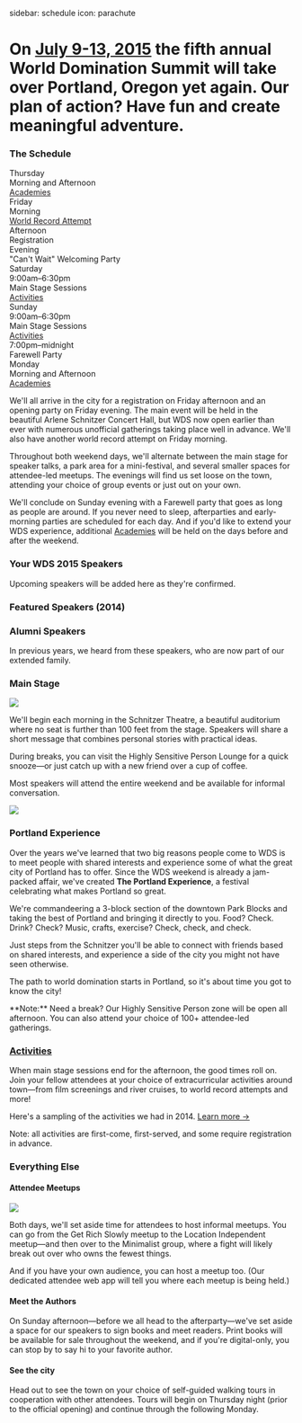 sidebar: schedule
icon: parachute

# On [July 9-13, 2015](/register) the fifth annual World Domination Summit will take over Portland, Oregon yet again. Our plan of action? Have fun and create meaningful adventure.
<div class="main-schedule-box">
	<h3>The Schedule</h3>
	<div class="main-schedule-item">
		<div class="main-schedule-day">Thursday</div>
		<div class="main-schedule-time">Morning and Afternoon</div>
		<div class="main-schedule-descr"><a style="color: rgb(35,31,32) !important" href="/academies">Academies</a></div>
	</div>	
	<div class="main-schedule-item">
		<div class="main-schedule-day">Friday</div>
		<div class="main-schedule-time">Morning</div>
		<div class="main-schedule-descr"><a style="color: rgb(35,31,32) !important" href="/2014-world-record">World Record Attempt</a></div>
		<div class="main-schedule-time">Afternoon</div>
		<div class="main-schedule-descr">Registration</div>
		<div class="main-schedule-time">Evening</div>
		<div class="main-schedule-descr">"Can't Wait" Welcoming Party</div>
	</div>
	<div class="main-schedule-item">
		<div class="main-schedule-day">Saturday</div>
		<div class="main-schedule-time">9:00am–6:30pm</div>
		<div class="main-schedule-descr">Main Stage Sessions <br><a style="color: rgb(35,31,32) !important" href="/activities">Activities</a></div>
	</div>
	<div class="main-schedule-item">
		<div class="main-schedule-day">Sunday</div>
		<div class="main-schedule-time">9:00am–6:30pm</div>
		<div class="main-schedule-descr">Main Stage Sessions <br><a style="color: rgb(35,31,32) !important" href="/activities">Activities</a></div>
		<div class="main-schedule-time">7:00pm–midnight</div>
		<div class="main-schedule-descr">Farewell Party</div>
	</div>
	<div class="main-schedule-item">
		<div class="main-schedule-day">Monday</div>
		<div class="main-schedule-time">Morning and Afternoon</div>
		<div class="main-schedule-descr"><a style="color: rgb(35,31,32) !important" href="/academies">Academies</a></div>
	</div>
</div>

<p class="intro">We'll all arrive in the city for a registration on Friday afternoon and an opening party on Friday evening. The main event will be held in the beautiful Arlene Schnitzer Concert Hall, but WDS now open earlier than ever with numerous unofficial gatherings taking place well in advance. We'll also have another world record attempt on Friday morning.</p>

Throughout both weekend days, we'll alternate between the main stage for speaker talks, a park area for a mini-festival, and several smaller spaces for attendee-led meetups. The evenings will find us set loose on the town, attending your choice of group events or just out on your own.

We'll conclude on Sunday evening with a Farewell party that goes as long as people are around. If you never need to sleep, afterparties and early-morning parties are scheduled for each day. And if you'd like to extend your WDS experience, additional [Academies](/academies) will be held on the days before and after the weekend.

<div class="line-canvas"></div>

<a name="speakers"></a>

### Your WDS 2015 Speakers

Upcoming speakers will be added here as they're confirmed.

<div class="speaker_list" data-speaker-type="upcoming"></div>

<div class="line-canvas"></div>

### Featured Speakers (2014)

<div class="speaker_list" data-speaker-type="featured"></div>

<div class="line-canvas"></div>

<!-- ### Returning Speakers
These featured speakers from previous years will make a return visit.

<div class="speaker_list" data-speaker-type="returning"></div>


<div class="line-canvas"></div>
-->

### Alumni Speakers
In previous years, we heard from these speakers, who are now part of our extended family.

<div class="speaker_list" data-speaker-type="alumni"></div>

<div class="clear"></div>

<div class="line-canvas"></div>

### Main Stage

<a name="main-stage"></a>

<img src="/images/schedule/schedule-circle-1.png" id="schedule-circle-1"/>

We'll begin each morning in the Schnitzer Theatre, a beautiful auditorium where no seat is further than 100 feet from the stage. Speakers will share a short message that combines personal stories with practical ideas.

During breaks, you can visit the Highly Sensitive Person Lounge for a quick snooze—or just catch up with a new friend over a cup of coffee.

Most speakers will attend the entire weekend and be available for informal conversation.

<div class="clear"></div>

<div class="line-canvas"></div>

<img src="/images/schedule/schedule-circle-2.png" id="schedule-circle-2"/>

<h3 class="color-green">Portland Experience</h3>

<a name="portland-experience"></a>

Over the years we've learned that two big reasons people come to WDS is to meet people with shared interests and experience some of what the great city of Portland has to offer. Since the WDS weekend is already a jam-packed affair, we've created **The Portland Experience**, a festival celebrating what makes Portland so great.

We're commandeering a 3-block section of the downtown Park Blocks and taking the best of Portland and bringing it directly to you. Food? Check. Drink? Check? Music, crafts, exercise? Check, check, and check.

Just steps from the Schnitzer you'll be able to connect with friends based on shared interests, and experience a side of the city you might not have seen otherwise.

The path to world domination starts in Portland, so it's about time you got to know the city!

<p class="color-green">**Note:** Need a break? Our Highly Sensitive Person zone will be open all afternoon. You can also attend your choice of 100+ attendee-led gatherings.</p>

<div class="line-canvas"></div>

### [Activities](/activities)

When main stage sessions end for the afternoon, the good times roll on. Join your fellow attendees at your choice of extracurricular activities around town—from film screenings and river cruises, to world record attempts and more!

Here's a sampling of the activities we had in 2014. [Learn more &rarr;](/activities)

<p class="color-blue">Note: all activities are first-come, first-served, and some require registration in advance.</p>


<div class="line-canvas"></div>

<h3 class="color-orange">Everything Else</h3>

<a name="everything-else"></a>

<h4 class="color-orange">Attendee Meetups</h3>
<img src="/images/schedule/schedule-circle-3.png" id="schedule-circle-3"/>
<p></p>
<p>Both days, we'll set aside time for attendees to host informal meetups. You can go from the Get Rich Slowly meetup to the Location Independent meetup—and then over to the Minimalist group, where a fight will likely break out over who owns the fewest things.</p>
<p>And if you have your own audience, you can host a meetup too. (Our dedicated attendee web app will tell you where each meetup is being held.)</p>

<div class="half-col">
	<h4 class="color-orange">Meet the Authors</h3>
	<p></p>
	<p>On Sunday afternoon—before we all head to the afterparty—we've set aside a space for our speakers to sign books and meet readers. Print books will be available for sale throughout the weekend, and if you're digital-only, you can stop by to say hi to your favorite author.
	</p>
</div>
<div class="half-col">
	<h4 class="color-orange">See the city</h3>
	<p></p>
	<p>Head out to see the town on your choice of self-guided walking tours in cooperation with other attendees. Tours will begin on Thursday night (prior to the official opening) and continue through the following Monday.
	</p>
</div>

<div class="clear"></div>

